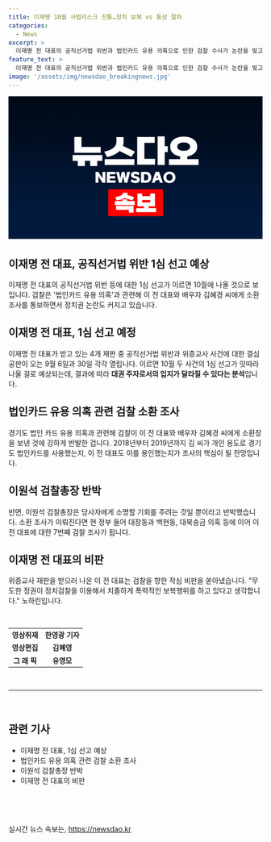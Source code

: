 ```yaml
---
title: 이재명 10월 사법리스크 진통…정치 보복 vs 통상 절차
categories:
  - News
excerpt: >
  이재명 전 대표의 공직선거법 위반과 법인카드 유용 의혹으로 인한 검찰 수사가 논란을 빚고 있습니다. 9월에는 공판이 열리고 10월에 1심 선고가 예상되고 있으며, 결과에 따라 대권 주자로서의 입지가 변할 수 있다는 분석이 나오고 있습니다. 이에 대한 이재명 전 대표의 반발과 검찰총장의 반박도 이어지고 있습니다. 또한, 이 전 대표와 배우자에 대한 7번째 검찰 조사가 예상되며, 경기도 법인카드를 개인 용도로 사용한 의혹이 핵심이 될 것으로 전망되고 있습니다.
feature_text: >
  이재명 전 대표의 공직선거법 위반과 법인카드 유용 의혹으로 인한 검찰 수사가 논란을 빚고 있습니다. 9월에는 공판이 열리고 10월에 1심 선고가 예상되고 있으며, 결과에 따라 대권 주자로서의 입지가 변할 수 있다는 분석이 나오고 있습니다. 이에 대한 이재명 전 대표의 반발과 검찰총장의 반박도 이어지고 있습니다. 또한, 이 전 대표와 배우자에 대한 7번째 검찰 조사가 예상되며, 경기도 법인카드를 개인 용도로 사용한 의혹이 핵심이 될 것으로 전망되고 있습니다.
image: '/assets/img/newsdao_breakingnews.jpg'
---
```


<p><img src="/assets/img/newsdao_breakingnews.jpg" alt="implanttips 속보" /></p>

<h2>이재명 전 대표, 공직선거법 위반 1심 선고 예상</h2>

<p data-ke-size="size16">이재명 전 대표의 공직선거법 위반 등에 대한 1심 선고가 이르면 10월에 나올 것으로 보입니다. 검찰은 '법인카드 유용 의혹'과 관련해 이 전 대표와 배우자 김혜경 씨에게 소환 조사를 통보하면서 정치권 논란도 커지고 있습니다.</p>

<h2 data-ke-size="size26">이재명 전 대표, 1심 선고 예정</h2>

<p data-ke-size="size16">이재명 전 대표가 받고 있는 4개 재판 중 공직선거법 위반과 위증교사 사건에 대한 결심공판이 오는 9월 6일과 30일 각각 열립니다. 이르면 10월 두 사건의 1심 선고가 잇따라 나올 걸로 예상되는데, 결과에 따라 <b>대권 주자로서의 입지가 달라질 수 있다는 분석</b>입니다.</p>

<h2 data-ke-size="size26">법인카드 유용 의혹 관련 검찰 소환 조사</h2>

<p data-ke-size="size16">경기도 법인 카드 유용 의혹과 관련해 검찰이 이 전 대표와 배우자 김혜경 씨에게 소환장을 보낸 것에 강하게 반발한 겁니다. 2018년부터 2019년까지 김 씨가 개인 용도로 경기도 법인카드를 사용했는지, 이 전 대표도 이를 용인했는지가 조사의 핵심이 될 전망입니다.</p>

<h2 data-ke-size="size26">이원석 검찰총장 반박</h2>

<p data-ke-size="size16">반면, 이원석 검찰총장은 당사자에게 소명할 기회를 주려는 것일 뿐이라고 반박했습니다. 소환 조사가 이뤄진다면 현 정부 들어 대장동과 백현동, 대북송금 의혹 등에 이어 이 전 대표에 대한 7번째 검찰 조사가 됩니다.</p>

<h2 data-ke-size="size26">이재명 전 대표의 비판</h2>

<p data-ke-size="size16">위증교사 재판을 받으러 나온 이 전 대표는 검찰을 향한 작심 비판을 쏟아냈습니다. "무도한 정권이 정치검찰을 이용해서 치졸하게 폭력적인 보복행위를 하고 있다고 생각합니다." 노하린입니다.</p>

<p data-ke-size="size16">&nbsp;</p>

<table>
    <tbody>
        <tr>
            <td style="text-align: center; height: 17px;"><b>영상취재</b></td>
            <td style="text-align: center; height: 17px;"><b>한영광 기자</b></td>
        </tr>
        <tr>
            <td style="text-align: center; height: 17px;"><b>영상편집</b></td>
            <td style="text-align: center; height: 17px;"><b>김혜영</b></td>
        </tr>
        <tr>
            <td style="text-align: center; height: 17px;"><b>그 래 픽</b></td>
            <td style="text-align: center; height: 17px;"><b>유영모</b></td>
        </tr>
    </tbody>
</table>

<p data-ke-size="size16">&nbsp;</p>

<hr>

<p data-ke-size="size16">&nbsp;</p>

<h2 data-ke-size="size26">관련 기사</h2>

<ul>
    <li>이재명 전 대표, 1심 선고 예상</li>
    <li>법인카드 유용 의혹 관련 검찰 소환 조사</li>
    <li>이원석 검찰총장 반박</li>
    <li>이재명 전 대표의 비판</li>
</ul>

<p data-ke-size="size16">&nbsp;</p>

<p data-ke-size="size16">&nbsp;</p>
실시간 뉴스 속보는, <a href="https://newsdao.kr" rel="dofollow">https://newsdao.kr</a>


